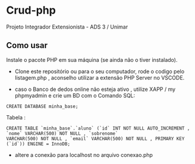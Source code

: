 # Crud-php
Projeto Integrador Extensionista - ADS 3 / Unimar

## Como usar
Instale o pacote PHP em sua máquina (se ainda não o tiver instalado).

- Clone este repositório ou para o seu computador,
rode o codigo pelo listagem.php , aconselho utilizar a extensão PHP Server no VSCODE.

- caso o Banco de dedos online não esteja ativo , utilize XAPP / my phpmyadmin  e crie um BD com o Comando SQL:

```
CREATE DATABASE minha_base;
```

Tabela :

```
CREATE TABLE `minha_base`.`aluno` (`id` INT NOT NULL AUTO_INCREMENT , 
`nome` VARCHAR(500) NOT NULL , `sobrenome` 
VARCHAR(500) NOT NULL , `email` VARCHAR(500) NOT NULL , PRIMARY KEY (`id`)) ENGINE = InnoDB;
```

- altere a conexão para localhost no arquivo conexao.php
